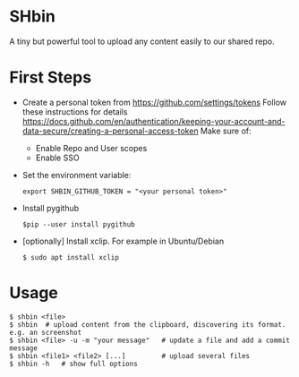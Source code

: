 # SHbin
A tiny but powerful tool to upload any content easily to our shared repo.

# First Steps

- Create a personal token from https://github.com/settings/tokens
  Follow these instructions for details https://docs.github.com/en/authentication/keeping-your-account-and-data-secure/creating-a-personal-access-token
  Make sure of:
    
    - Enable Repo and User scopes
    - Enable SSO
- Set the environment variable:
    ```
    export SHBIN_GITHUB_TOKEN = "<your personal token>"
    ```
- Install pygithub
  ```
  $pip --user install pygithub
  ```
- [optionally] Install xclip. For example in Ubuntu/Debian
  
  ```
  $ sudo apt install xclip
  ```
# Usage

```
$ shbin <file>
$ shbin  # upload content from the clipboard, discovering its format. e.g. an screenshot
$ shbin <file> -u -m "your message"   # update a file and add a commit message
$ shbin <file1> <file2> [...]         # upload several files  
$ shbin -h   # show full options
```
